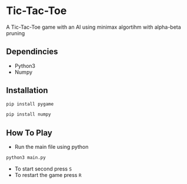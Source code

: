 # Tic-Tac-Toe  
A Tic-Tac-Toe game with an AI using minimax algortihm with alpha-beta pruning

## Dependincies
- Python3
- Numpy

## Installation
```sh
pip install pygame
```

```sh
pip install numpy
```
## How To Play
- Run the main file using python
```sh
python3 main.py
```
- To start second press ```S```
- To restart the game press ```R```
